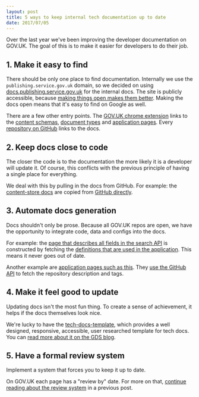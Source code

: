 ```yaml
---
layout: post
title: 5 ways to keep internal tech documentation up to date
date: 2017/07/05
---
```


Over the last year we've been improving the developer documentation on GOV.UK. The goal of this is to make it easier for developers to do their job.

## 1. Make it easy to find

There should be only one place to find documentation. Internally we use the `publishing.service.gov.uk` domain, so we decided on using [docs.publishing.service.gov.uk][docs] for the internal docs. The site is publicly accessible, because [making things open makes them better][open]. Making the docs open means that it's easy to find on Google as well.

There are a few other entry points. The [GOV.UK chrome extension][ext] links to the [content schemas][schemas], [document types][doctypes] and [application pages][apps]. Every [repository on GitHub][repos] links to the docs.

[open]: https://www.gov.uk/design-principles#tenth
[docs]: https://docs.publishing.service.gov.uk
[ext]: /2017/02/09/chrome-extension.html
[schemas]: https://docs.publishing.service.gov.uk/content-schemas.html
[doctypes]: https://docs.publishing.service.gov.uk/document-types.html
[apps]: https://docs.publishing.service.gov.uk/apps.html
[repos]: https://github.com/search?q=topic%3Agovuk+org%3Aalphagov

## 2. Keep docs close to code

The closer the code is to the documentation the more likely it is a developer will update it. Of course, this conflicts with the previous principle of having a single place for everything.

We deal with this by pulling in the docs from GitHub. For example: the [content-store docs][cs] are copied from [GitHub directly][cs-src].

[cs]: https://docs.publishing.service.gov.uk/apis/content-store.html
[cs-src]: https://github.com/alphagov/govuk-developer-docs/blob/master/source/apis/content-store.html.md.erb

## 3. Automate docs generation

Docs shouldn't only be prose. Because all GOV.UK repos are open, we have the opportunity to integrate code, data and configs into the docs.

For example: the [page that describes all fields in the search API][sapi] is constructed by fetching the [definitions that are used in the application][rummager-src]. This means it never goes out of date.

Another example are [application pages such as this][apps]. They [use the GitHub API][gh-api] to fetch the repository description and tags.

[sapi]: https://docs.publishing.service.gov.uk/apis/search/fields.html
[rummager-src]: https://github.com/alphagov/rummager/blob/master/config/schema/field_definitions.json
[apps]: https://docs.publishing.service.gov.uk/apps/content-store.html
[gh-api]: https://github.com/alphagov/govuk-developer-docs/blob/master/app/app_docs.rb

## 4. Make it feel good to update

Updating docs isn't the most fun thing. To create a sense of achievement, it helps if the docs themselves look nice.

We're lucky to have the [tech-docs-template][], which provides a well designed, responsive, accessible, user researched template for tech docs. You can [read more about it on the GDS blog][tech-docs-blog].

[tech-docs-template]: https://github.com/alphagov/tech-docs-template
[tech-docs-blog]: https://gds.blog.gov.uk/2017/03/29/introducing-our-new-product-pages-and-technical-documentation/

## 5. Have a formal review system

Implement a system that forces you to keep it up to date.

On GOV.UK each page has a "review by" date. For more on that, [continue reading about the review system][rev] in a previous post.

[rev]: /2017/06/11/docs-review-system.html

